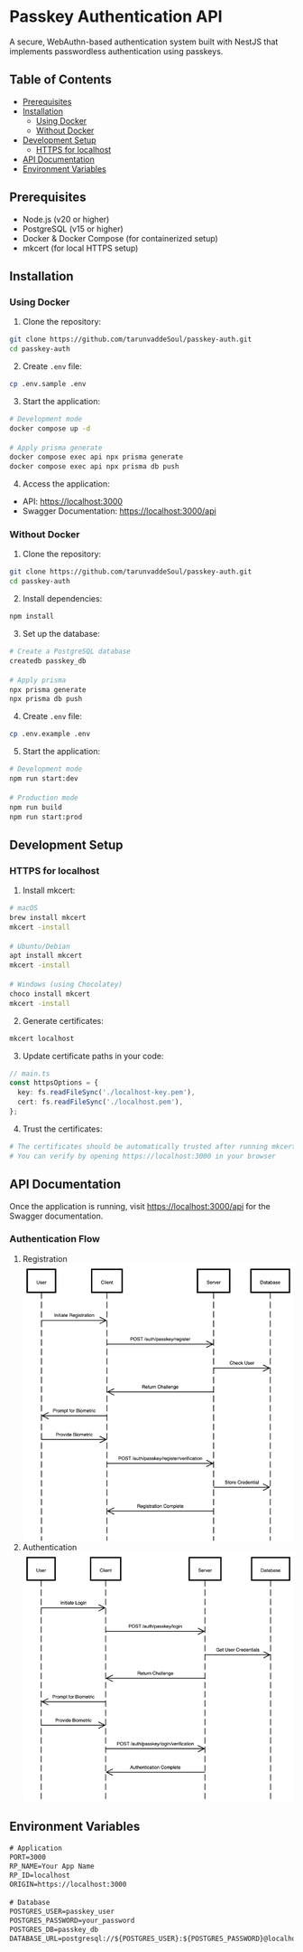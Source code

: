 # Passkey Authentication API

A secure, WebAuthn-based authentication system built with NestJS that implements passwordless authentication using passkeys.

## Table of Contents

- [Prerequisites](#prerequisites)
- [Installation](#installation)
  - [Using Docker](#using-docker)
  - [Without Docker](#without-docker)
- [Development Setup](#development-setup)
  - [HTTPS for localhost](#https-for-localhost)
- [API Documentation](#api-documentation)
- [Environment Variables](#environment-variables)

## Prerequisites

- Node.js (v20 or higher)
- PostgreSQL (v15 or higher)
- Docker & Docker Compose (for containerized setup)
- mkcert (for local HTTPS setup)

## Installation

### Using Docker

1. Clone the repository:

```bash
git clone https://github.com/tarunvaddeSoul/passkey-auth.git
cd passkey-auth
```

2. Create `.env` file:

```bash
cp .env.sample .env
```

3. Start the application:

```bash
# Development mode
docker compose up -d

# Apply prisma generate
docker compose exec api npx prisma generate
docker compose exec api npx prisma db push
```

4. Access the application:

- API: <https://localhost:3000>
- Swagger Documentation: <https://localhost:3000/api>

### Without Docker

1. Clone the repository:

```bash
git clone https://github.com/tarunvaddeSoul/passkey-auth.git
cd passkey-auth
```

2. Install dependencies:

```bash
npm install
```

3. Set up the database:

```bash
# Create a PostgreSQL database
createdb passkey_db

# Apply prisma
npx prisma generate
npx prisma db push
```

4. Create `.env` file:

```bash
cp .env.example .env
```

5. Start the application:

```bash
# Development mode
npm run start:dev

# Production mode
npm run build
npm run start:prod
```

## Development Setup

### HTTPS for localhost

1. Install mkcert:

```bash
# macOS
brew install mkcert
mkcert -install

# Ubuntu/Debian
apt install mkcert
mkcert -install

# Windows (using Chocolatey)
choco install mkcert
mkcert -install
```

2. Generate certificates:

```bash
mkcert localhost
```

3. Update certificate paths in your code:

```typescript
// main.ts
const httpsOptions = {
  key: fs.readFileSync('./localhost-key.pem'),
  cert: fs.readFileSync('./localhost.pem'),
};
```

4. Trust the certificates:

```bash
# The certificates should be automatically trusted after running mkcert -install
# You can verify by opening https://localhost:3000 in your browser
```

## API Documentation

Once the application is running, visit <https://localhost:3000/api> for the Swagger documentation.

### Authentication Flow

1. Registration
![Registration Flow](docs/registration-flow.png)
2. Authentication
![Authentication Flow](docs/authentication-flow.png)

## Environment Variables

```env
# Application
PORT=3000
RP_NAME=Your App Name
RP_ID=localhost
ORIGIN=https://localhost:3000

# Database
POSTGRES_USER=passkey_user
POSTGRES_PASSWORD=your_password
POSTGRES_DB=passkey_db
DATABASE_URL=postgresql://${POSTGRES_USER}:${POSTGRES_PASSWORD}@localhost:5432/${POSTGRES_DB}
```
